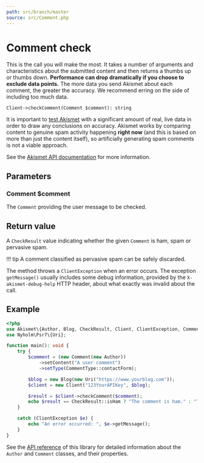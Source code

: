 ```yaml
---
path: src/branch/master
source: src/Comment.php
---
```


# Comment check
This is the call you will make the most. It takes a number of arguments and characteristics about the submitted content
and then returns a thumbs up or thumbs down. **Performance can drop dramatically if you choose to exclude data points.**
The more data you send Akismet about each comment, the greater the accuracy. We recommend erring on the side of including too much data.

```
Client->checkComment(Comment $comment): string
```

It is important to [test Akismet](../advanced/testing.md) with a significant amount of real, live data in order to draw any conclusions on accuracy.
Akismet works by comparing content to genuine spam activity happening **right now** (and this is based on more than just the content itself),
so artificially generating spam comments is not a viable approach.

See the [Akismet API documentation](https://akismet.com/development/api/#comment-check) for more information.

## Parameters

### Comment **$comment**
The `Comment` providing the user message to be checked.

## Return value
A `CheckResult` value indicating whether the given `Comment` is ham, spam or pervasive spam.

!!! tip
	A comment classified as pervasive spam can be safely discarded.

The method throws a `ClientException` when an error occurs.
The exception `getMessage()` usually includes some debug information, provided by the `X-akismet-debug-help` HTTP header, about what exactly was invalid about the call.

## Example

``` php
<?php
use Akismet\{Author, Blog, CheckResult, Client, ClientException, Comment, CommentType};
use Nyholm\Psr7\{Uri};

function main(): void {
	try {
		$comment = (new Comment(new Author))
			->setContent("A user comment")
			->setType(CommentType::contactForm);

		$blog = new Blog(new Uri("https://www.yourblog.com"));
		$client = new Client("123YourAPIKey", $blog);

		$result = $client->checkComment($comment);
		echo $result == CheckResult::isHam ? "The comment is ham." : "The comment is spam.";
	}

	catch (ClientException $e) {
		echo "An error occurred: ", $e->getMessage();
	}
}
```

See the [API reference](https://api.belin.io/akismet.php) of this library for detailed information about the `Author` and `Comment` classes, and their properties.
